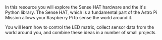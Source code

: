 In this resource you will explore the Sense HAT hardware and the it's Python library. The Sense HAT, which is a fundamental part of the Astro Pi Mission allows your Raspberry Pi to sense the world around it.

You will learn how to control the LED matrix, collect sensor data from the world around you, and combine these ideas in a number of small projects.
